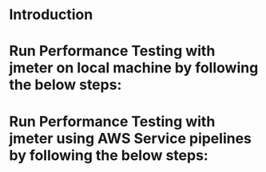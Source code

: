 # Introduction
# Run Performance Testing with jmeter on local machine by following the below steps:
# Run Performance Testing with jmeter using AWS Service pipelines by following the below steps: